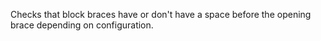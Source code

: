 Checks that block braces have or don't have a space before the opening
brace depending on configuration.